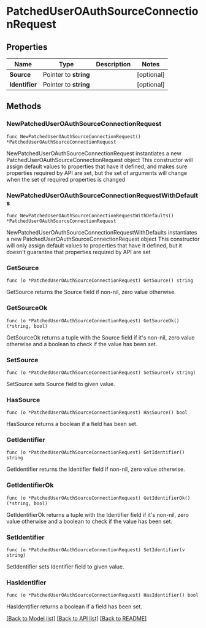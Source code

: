 # PatchedUserOAuthSourceConnectionRequest

## Properties

Name | Type | Description | Notes
------------ | ------------- | ------------- | -------------
**Source** | Pointer to **string** |  | [optional] 
**Identifier** | Pointer to **string** |  | [optional] 

## Methods

### NewPatchedUserOAuthSourceConnectionRequest

`func NewPatchedUserOAuthSourceConnectionRequest() *PatchedUserOAuthSourceConnectionRequest`

NewPatchedUserOAuthSourceConnectionRequest instantiates a new PatchedUserOAuthSourceConnectionRequest object
This constructor will assign default values to properties that have it defined,
and makes sure properties required by API are set, but the set of arguments
will change when the set of required properties is changed

### NewPatchedUserOAuthSourceConnectionRequestWithDefaults

`func NewPatchedUserOAuthSourceConnectionRequestWithDefaults() *PatchedUserOAuthSourceConnectionRequest`

NewPatchedUserOAuthSourceConnectionRequestWithDefaults instantiates a new PatchedUserOAuthSourceConnectionRequest object
This constructor will only assign default values to properties that have it defined,
but it doesn't guarantee that properties required by API are set

### GetSource

`func (o *PatchedUserOAuthSourceConnectionRequest) GetSource() string`

GetSource returns the Source field if non-nil, zero value otherwise.

### GetSourceOk

`func (o *PatchedUserOAuthSourceConnectionRequest) GetSourceOk() (*string, bool)`

GetSourceOk returns a tuple with the Source field if it's non-nil, zero value otherwise
and a boolean to check if the value has been set.

### SetSource

`func (o *PatchedUserOAuthSourceConnectionRequest) SetSource(v string)`

SetSource sets Source field to given value.

### HasSource

`func (o *PatchedUserOAuthSourceConnectionRequest) HasSource() bool`

HasSource returns a boolean if a field has been set.

### GetIdentifier

`func (o *PatchedUserOAuthSourceConnectionRequest) GetIdentifier() string`

GetIdentifier returns the Identifier field if non-nil, zero value otherwise.

### GetIdentifierOk

`func (o *PatchedUserOAuthSourceConnectionRequest) GetIdentifierOk() (*string, bool)`

GetIdentifierOk returns a tuple with the Identifier field if it's non-nil, zero value otherwise
and a boolean to check if the value has been set.

### SetIdentifier

`func (o *PatchedUserOAuthSourceConnectionRequest) SetIdentifier(v string)`

SetIdentifier sets Identifier field to given value.

### HasIdentifier

`func (o *PatchedUserOAuthSourceConnectionRequest) HasIdentifier() bool`

HasIdentifier returns a boolean if a field has been set.


[[Back to Model list]](../README.md#documentation-for-models) [[Back to API list]](../README.md#documentation-for-api-endpoints) [[Back to README]](../README.md)


